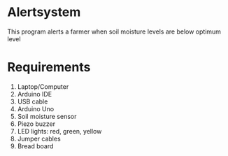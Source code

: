 # Alertsystem
This program alerts a farmer when soil moisture levels are below optimum level
# Requirements
1. Laptop/Computer
2. Arduino IDE
3. USB cable
4. Arduino Uno
5. Soil moisture sensor
6. Piezo buzzer
7. LED lights: red, green, yellow
8. Jumper cables
9. Bread board
